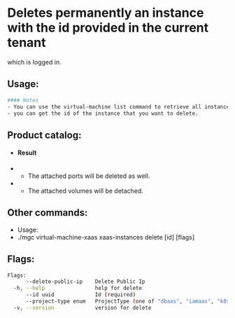 # Deletes permanently an instance with the id provided in the current tenant
which is logged in.

## Usage:
```bash
#### Notes
- You can use the virtual-machine list command to retrieve all instances, so
- you can get the id of the instance that you want to delete.
```

## Product catalog:
- #### Result
- - The attached ports will be deleted as well.</li>
- - The attached volumes will be detached.</li>

## Other commands:
- Usage:
- ./mgc virtual-machine-xaas xaas-instances delete [id] [flags]

## Flags:
```bash
Flags:
      --delete-public-ip    Delete Public Ip
  -h, --help                help for delete
      --id uuid             Id (required)
      --project-type enum   ProjectType (one of "dbaas", "iamaas", "k8saas" or "mngsvc") (required)
  -v, --version             version for delete
```

